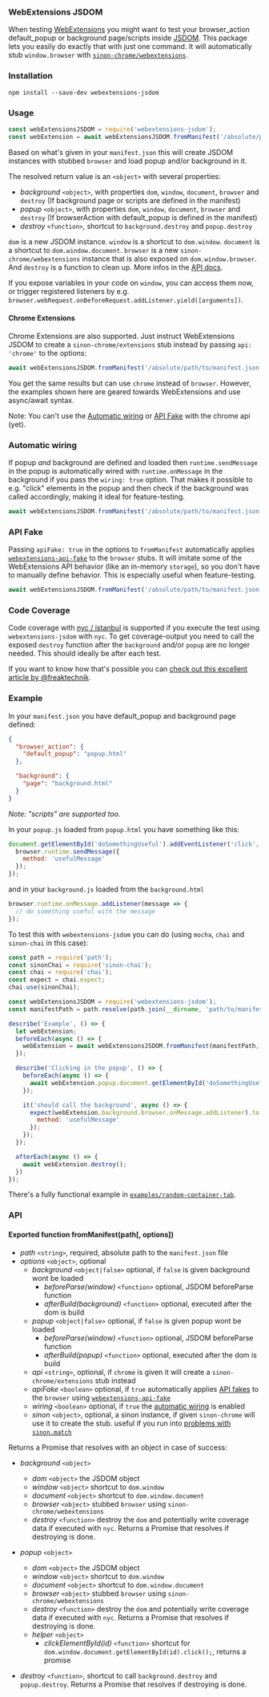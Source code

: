 ### WebExtensions JSDOM

When testing [WebExtensions](https://developer.mozilla.org/Add-ons/WebExtensions) you might want to test your browser_action default_popup or background page/scripts inside [JSDOM](https://github.com/jsdom/jsdom). This package lets you easily do exactly that with just one command. It will automatically stub `window.browser` with [`sinon-chrome/webextensions`](https://github.com/acvetkov/sinon-chrome).


### Installation

```
npm install --save-dev webextensions-jsdom
```

### Usage

```js
const webExtensionsJSDOM = require('webextensions-jsdom');
const webExtension = await webExtensionsJSDOM.fromManifest('/absolute/path/to/manifest.json');
```

Based on what's given in your `manifest.json` this will create JSDOM instances with stubbed `browser` and load popup and/or background in it.

The resolved return value is an `<object>` with several properties:

* *background* `<object>`, with properties `dom`, `window`, `document`, `browser` and `destroy` (If background page or scripts are defined in the manifest)
* *popup* `<object>`, with properties `dom`, `window`, `document`, `browser` and `destroy` (If browserAction with default_popup is defined in the manifest)
* *destroy* `<function>`, shortcut to `background.destroy` and `popup.destroy`

`dom` is a new JSDOM instance. `window` is a shortcut to `dom.window`. `document` is a shortcut to `dom.window.document`. `browser` is a new `sinon-chrome/webextensions` instance that is also exposed on `dom.window.browser`. And `destroy` is a function to clean up. More infos in the [API docs](#api).

If you expose variables in your code on `window`, you can access them now, or trigger registered listeners by e.g. `browser.webRequest.onBeforeRequest.addListener.yield([arguments])`.


#### Chrome Extensions

Chrome Extensions are also supported. Just instruct WebExtensions JSDOM to create a `sinon-chrome/extensions` stub instead by passing `api: 'chrome'` to the options:

```js
await webExtensionsJSDOM.fromManifest('/absolute/path/to/manifest.json', {api: 'chrome'});
```

You get the same results but can use `chrome` instead of `browser`. However, the examples shown here are geared towards WebExtensions and use async/await syntax.

Note: You can't use the [Automatic wiring](#automatic-wiring) or [API Fake](#api-fake) with the chrome api (yet).


### Automatic wiring

If popup *and* background are defined and loaded then `runtime.sendMessage` in the popup is automatically wired with `runtime.onMessage` in the background if you pass the `wiring: true` option. That makes it possible to e.g. "click" elements in the popup and then check if the background was called accordingly, making it ideal for feature-testing.

```js
await webExtensionsJSDOM.fromManifest('/absolute/path/to/manifest.json', {wiring: true});
```


### API Fake

Passing `apiFake: true` in the options to `fromManifest` automatically applies [`webextensions-api-fake`](https://github.com/stoically/webextensions-api-fake) to the `browser` stubs. It will imitate some of the WebExtensions API behavior (like an in-memory `storage`), so you don't have to manually define behavior. This is especially useful when feature-testing.

```js
await webExtensionsJSDOM.fromManifest('/absolute/path/to/manifest.json', {apiFake: true});
```


### Code Coverage

Code coverage with [nyc / istanbul](https://istanbul.js.org/) is supported if you execute the test using `webextensions-jsdom` with `nyc`. To get coverage-output you need to call the exposed `destroy` function after the `background` and/or `popup` are no longer needed. This should ideally be after each test.

If you want to know how that's possible you can [check out this excellent article by @freaktechnik](https://humanoids.be/log/2017/10/code-coverage-reports-for-webextensions/).


### Example

In your `manifest.json` you have default_popup and background page defined:

```json
{
  "browser_action": {
    "default_popup": "popup.html"
  },

  "background": {
    "page": "background.html"
  }
}
```

*Note: "scripts" are supported too.*


In your `popup.js` loaded from `popup.html` you have something like this:

```js
document.getElementById('doSomethingUseful').addEventListener('click', () => {
  browser.runtime.sendMessage({
    method: 'usefulMessage'
  });
});
```

and in your `background.js` loaded from the `background.html`

```js
browser.runtime.onMessage.addListener(message => {
  // do something useful with the message
});
```

To test this with `webextensions-jsdom` you can do (using `mocha`, `chai` and `sinon-chai` in this case):

```js
const path = require('path');
const sinonChai = require('sinon-chai');
const chai = require('chai');
const expect = chai.expect;
chai.use(sinonChai);

const webExtensionsJSDOM = require('webextensions-jsdom');
const manifestPath = path.resolve(path.join(__dirname, 'path/to/manifest.json'));

describe('Example', () => {
  let webExtension;
  beforeEach(async () => {
    webExtension = await webExtensionsJSDOM.fromManifest(manifestPath, {wiring: true});
  });

  describe('Clicking in the popup', () => {
    beforeEach(async () => {
      await webExtension.popup.document.getElementById('doSomethingUseful').click();
    });

    it('should call the background', async () => {
      expect(webExtension.background.browser.onMessage.addListener).to.have.been.calledWithMatch({
        method: 'usefulMessage'
      });
    });
  });

  afterEach(async () => {
    await webExtension.destroy();
  })
});
```

There's a fully functional example in [`examples/random-container-tab`](examples/random-container-tab).



### API

#### Exported function fromManifest(path[, options])

* *path* `<string>`, required, absolute path to the `manifest.json` file
* *options* `<object>`, optional
  * *background* `<object|false>` optional, if `false` is given background wont be loaded
    * *beforeParse(window)* `<function>` optional, JSDOM beforeParse function
    * *afterBuild(background)* `<function>` optional, executed after the dom is build
  * *popup* `<object|false>` optional, if `false` is given popup wont be loaded
    * *beforeParse(window)* `<function>` optional, JSDOM beforeParse function
    * *afterBuild(popup)* `<function>` optional, executed after the dom is build
  * *api* `<string>`, optional, if `chrome` is given it will create a `sinon-chrome/extensions` stub instead
  * *apiFake* `<boolean>` optional, if `true` automatically applies [API fakes](#api-fake) to the `browser` using [`webextensions-api-fake`](https://github.com/stoically/webextensions-api-fake)
  * *wiring* `<boolean>` optional, if `true` the [automatic wiring](#automatic-wiring) is enabled
  * *sinon* `<object>`, optional, a sinon instance, if given `sinon-chrome` will use it to create the stub. useful if you run into [problems with `sinon.match`](https://github.com/acvetkov/sinon-chrome/issues/67#issuecomment-370255632)


Returns a Promise that resolves with an object in case of success:

* *background* `<object>`
  * *dom* `<object>` the JSDOM object
  * *window* `<object>` shortcut to `dom.window`
  * *document* `<object>` shortcut to `dom.window.document`
  * *browser* `<object>` stubbed `browser` using `sinon-chrome/webextensions`
  * *destroy* `<function>` destroy the `dom` and potentially write coverage data if executed with `nyc`. Returns a Promise that resolves if destroying is done.

* *popup* `<object>`
  * *dom* `<object>` the JSDOM object
  * *window* `<object>` shortcut to `dom.window`
  * *document* `<object>` shortcut to `dom.window.document`
  * *browser* `<object>` stubbed `browser` using `sinon-chrome/webextensions`
  * *destroy* `<function>` destroy the `dom` and potentially write coverage data if executed with `nyc`. Returns a Promise that resolves if destroying is done.
  * *helper* `<object>`
    * *clickElementById(id)* `<function>` shortcut for `dom.window.document.getElementById(id).click();`, returns a promise

* *destroy* `<function>`, shortcut to call `background.destroy` and `popup.destroy`. Returns a Promise that resolves if destroying is done.
